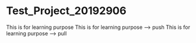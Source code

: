 # Test_Project_20192906
This is for learning purpose 
This is for learning purpose  --> push
This is for learning purpose  --> pull
